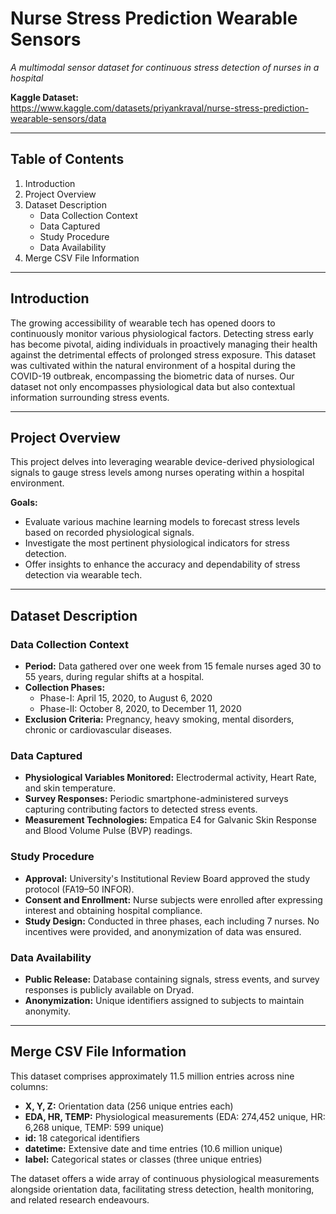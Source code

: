 # Nurse Stress Prediction Wearable Sensors

*A multimodal sensor dataset for continuous stress detection of nurses in a hospital*

**Kaggle Dataset:**  
https://www.kaggle.com/datasets/priyankraval/nurse-stress-prediction-wearable-sensors/data

---

## Table of Contents
1. Introduction
2. Project Overview
3. Dataset Description
    - Data Collection Context
    - Data Captured
    - Study Procedure
    - Data Availability
4. Merge CSV File Information

---

## Introduction

The growing accessibility of wearable tech has opened doors to continuously monitor various physiological factors. Detecting stress early has become pivotal, aiding individuals in proactively managing their health against the detrimental effects of prolonged stress exposure. This dataset was cultivated within the natural environment of a hospital during the COVID-19 outbreak, encompassing the biometric data of nurses. Our dataset not only encompasses physiological data but also contextual information surrounding stress events.

---

## Project Overview

This project delves into leveraging wearable device-derived physiological signals to gauge stress levels among nurses operating within a hospital environment.

**Goals:**
- Evaluate various machine learning models to forecast stress levels based on recorded physiological signals.
- Investigate the most pertinent physiological indicators for stress detection.
- Offer insights to enhance the accuracy and dependability of stress detection via wearable tech.

---

## Dataset Description

### Data Collection Context
- **Period:** Data gathered over one week from 15 female nurses aged 30 to 55 years, during regular shifts at a hospital.
- **Collection Phases:**  
  - Phase-I: April 15, 2020, to August 6, 2020  
  - Phase-II: October 8, 2020, to December 11, 2020
- **Exclusion Criteria:** Pregnancy, heavy smoking, mental disorders, chronic or cardiovascular diseases.

### Data Captured
- **Physiological Variables Monitored:** Electrodermal activity, Heart Rate, and skin temperature.
- **Survey Responses:** Periodic smartphone-administered surveys capturing contributing factors to detected stress events.
- **Measurement Technologies:** Empatica E4 for Galvanic Skin Response and Blood Volume Pulse (BVP) readings.

### Study Procedure
- **Approval:** University's Institutional Review Board approved the study protocol (FA19–50 INFOR).
- **Consent and Enrollment:** Nurse subjects were enrolled after expressing interest and obtaining hospital compliance.
- **Study Design:** Conducted in three phases, each including 7 nurses. No incentives were provided, and anonymization of data was ensured.

### Data Availability
- **Public Release:** Database containing signals, stress events, and survey responses is publicly available on Dryad.
- **Anonymization:** Unique identifiers assigned to subjects to maintain anonymity.

---

## Merge CSV File Information

This dataset comprises approximately 11.5 million entries across nine columns:

- **X, Y, Z:** Orientation data (256 unique entries each)
- **EDA, HR, TEMP:** Physiological measurements (EDA: 274,452 unique, HR: 6,268 unique, TEMP: 599 unique)
- **id:** 18 categorical identifiers
- **datetime:** Extensive date and time entries (10.6 million unique)
- **label:** Categorical states or classes (three unique entries)

The dataset offers a wide array of continuous physiological measurements alongside orientation data, facilitating stress detection, health monitoring, and related research endeavours.